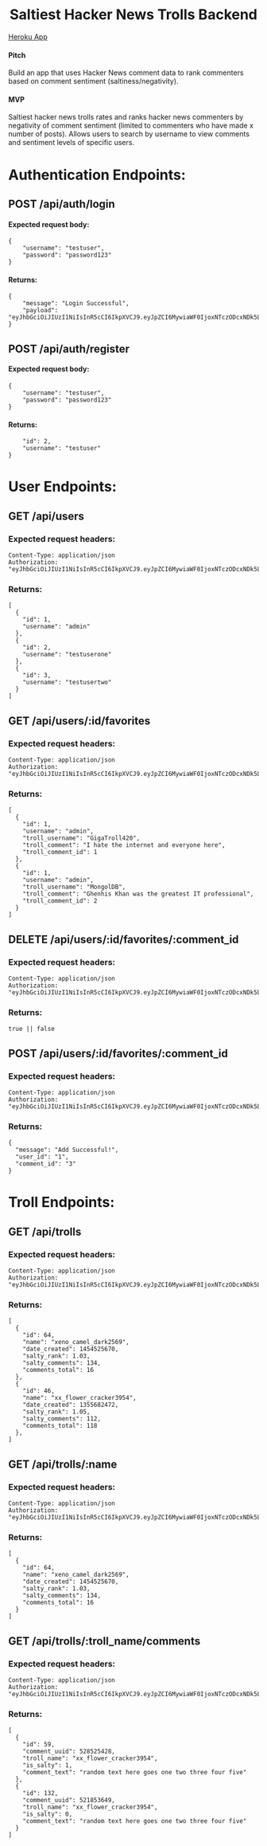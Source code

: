 # <center>Saltiest Hacker News Trolls Backend</center>

[Heroku App](https://salty-nick.herokuapp.com)

#### Pitch

Build an app that uses Hacker News comment data to rank commenters based on comment sentiment (saltiness/negativity).

#### MVP

Saltiest hacker news trolls rates and ranks hacker news commenters by negativity of comment sentiment (limited to commenters who have made x number of posts). Allows users to search by username to view comments and sentiment levels of specific users.

# Authentication Endpoints:

## POST /api/auth/login

#### Expected request body:

```
{
    "username": "testuser",
    "password": "password123"
}
```

#### Returns:

```
{
    "message": "Login Successful",
    "payload": "eyJhbGciOiJIUzI1NiIsInR5cCI6IkpXVCJ9.eyJpZCI6MywiaWF0IjoxNTczODcxNDk5LCJleHAiOjE1NzM4NzUwOTl9.AEUWImMp4Tx8mMNIGYy7s6J_e3sB6zVuja7lYwcUSiU"
}
```

## POST /api/auth/register

#### Expected request body:

```
{
    "username": "testuser",
    "password": "password123"
}
```

#### Returns:

```{
    "id": 2,
    "username": "testuser"
}
```

# User Endpoints:

## GET /api/users

### Expected request headers:

```
Content-Type: application/json
Authorization: "eyJhbGciOiJIUzI1NiIsInR5cCI6IkpXVCJ9.eyJpZCI6MywiaWF0IjoxNTczODcxNDk5LCJleHAiOjE1NzM4NzUwOTl9.AEUWImMp4Tx8mMNIGYy7s6J_e3sB6zVuja7lYwcUSiU"
```

### Returns:

```
[
  {
    "id": 1,
    "username": "admin"
  },
  {
    "id": 2,
    "username": "testuserone"
  },
  {
    "id": 3,
    "username": "testusertwo"
  }
]
```

## GET /api/users/:id/favorites

### Expected request headers:

```
Content-Type: application/json
Authorization: "eyJhbGciOiJIUzI1NiIsInR5cCI6IkpXVCJ9.eyJpZCI6MywiaWF0IjoxNTczODcxNDk5LCJleHAiOjE1NzM4NzUwOTl9.AEUWImMp4Tx8mMNIGYy7s6J_e3sB6zVuja7lYwcUSiU"
```

### Returns:

```
[
  {
    "id": 1,
    "username": "admin",
    "troll_username": "GigaTroll420",
    "troll_comment": "I hate the internet and everyone here",
    "troll_comment_id": 1
  },
  {
    "id": 1,
    "username": "admin",
    "troll_username": "MongolDB",
    "troll_comment": "Ghenhis Khan was the greatest IT professional",
    "troll_comment_id": 2
  }
]
```

## DELETE /api/users/:id/favorites/:comment_id

### Expected request headers:

```
Content-Type: application/json
Authorization: "eyJhbGciOiJIUzI1NiIsInR5cCI6IkpXVCJ9.eyJpZCI6MywiaWF0IjoxNTczODcxNDk5LCJleHAiOjE1NzM4NzUwOTl9.AEUWImMp4Tx8mMNIGYy7s6J_e3sB6zVuja7lYwcUSiU"
```

### Returns:

```
true || false
```

## POST /api/users/:id/favorites/:comment_id

### Expected request headers:

```
Content-Type: application/json
Authorization: "eyJhbGciOiJIUzI1NiIsInR5cCI6IkpXVCJ9.eyJpZCI6MywiaWF0IjoxNTczODcxNDk5LCJleHAiOjE1NzM4NzUwOTl9.AEUWImMp4Tx8mMNIGYy7s6J_e3sB6zVuja7lYwcUSiU"
```

### Returns:

```
{
  "message": "Add Successful!",
  "user_id": "1",
  "comment_id": "3"
}
```

# Troll Endpoints:

## GET /api/trolls

### Expected request headers:

```
Content-Type: application/json
Authorization: "eyJhbGciOiJIUzI1NiIsInR5cCI6IkpXVCJ9.eyJpZCI6MywiaWF0IjoxNTczODcxNDk5LCJleHAiOjE1NzM4NzUwOTl9.AEUWImMp4Tx8mMNIGYy7s6J_e3sB6zVuja7lYwcUSiU"
```

### Returns:

```
[
  {
    "id": 64,
    "name": "xeno_camel_dark2569",
    "date_created": 1454525670,
    "salty_rank": 1.03,
    "salty_comments": 134,
    "comments_total": 16
  },
  {
    "id": 46,
    "name": "xx_flower_cracker3954",
    "date_created": 1355682472,
    "salty_rank": 1.05,
    "salty_comments": 112,
    "comments_total": 118
  },
]
```

## GET /api/trolls/:name

### Expected request headers:

```
Content-Type: application/json
Authorization: "eyJhbGciOiJIUzI1NiIsInR5cCI6IkpXVCJ9.eyJpZCI6MywiaWF0IjoxNTczODcxNDk5LCJleHAiOjE1NzM4NzUwOTl9.AEUWImMp4Tx8mMNIGYy7s6J_e3sB6zVuja7lYwcUSiU"
```

### Returns:

```
[
  {
    "id": 64,
    "name": "xeno_camel_dark2569",
    "date_created": 1454525670,
    "salty_rank": 1.03,
    "salty_comments": 134,
    "comments_total": 16
  }
]
```

## GET /api/trolls/:troll_name/comments

### Expected request headers:

```
Content-Type: application/json
Authorization: "eyJhbGciOiJIUzI1NiIsInR5cCI6IkpXVCJ9.eyJpZCI6MywiaWF0IjoxNTczODcxNDk5LCJleHAiOjE1NzM4NzUwOTl9.AEUWImMp4Tx8mMNIGYy7s6J_e3sB6zVuja7lYwcUSiU"
```

### Returns:

```
[
  {
    "id": 59,
    "comment_uuid": 528525428,
    "troll_name": "xx_flower_cracker3954",
    "is_salty": 1,
    "comment_text": "random text here goes one two three four five"
  },
  {
    "id": 132,
    "comment_uuid": 521853649,
    "troll_name": "xx_flower_cracker3954",
    "is_salty": 0,
    "comment_text": "random text here goes one two three four five"
  }
]
```

